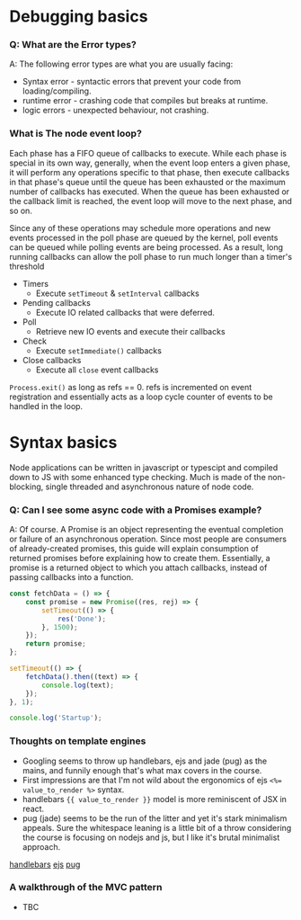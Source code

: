 # Debugging basics

### Q: What are the Error types?

A: The following error types are what you are usually facing:

- Syntax error - syntactic errors that prevent your code from loading/compiling.
- runtime error - crashing code that compiles but breaks at runtime.
- logic errors - unexpected behaviour, not crashing.

### What is The node event loop?

Each phase has a FIFO queue of callbacks to execute. While each phase is special in its own way, generally, when the event loop enters a given phase, it will perform any operations specific to that phase, then execute callbacks in that phase's queue until the queue has been exhausted or the maximum number of callbacks has executed. When the queue has been exhausted or the callback limit is reached, the event loop will move to the next phase, and so on.

Since any of these operations may schedule more operations and new events processed in the poll phase are queued by the kernel, poll events can be queued while polling events are being processed. As a result, long running callbacks can allow the poll phase to run much longer than a timer's threshold

- Timers
  - Execute `setTimeout` & `setInterval` callbacks
- Pending callbacks
  - Execute IO related callbacks that were deferred.
- Poll
  - Retrieve new IO events and execute their callbacks
- Check
  - Execute `setImmediate()` callbacks
- Close callbacks
  - Execute all `close` event callbacks

`Process.exit()` as long as refs == 0. refs is incremented on event registration and essentially acts as a loop cycle counter of events to be handled in the loop.

# Syntax basics

Node applications can be written in javascript or typescipt and compiled down to JS with some enhanced type checking. Much is made of the non-blocking, single threaded and asynchronous nature of node code.

### Q: Can I see some async code with a Promises example?

A: Of course. A Promise is an object representing the eventual completion or failure of an asynchronous operation. Since most people are consumers of already-created promises, this guide will explain consumption of returned promises before explaining how to create them. Essentially, a promise is a returned object to which you attach callbacks, instead of passing callbacks into a function.

```javascript
const fetchData = () => {
	const promise = new Promise((res, rej) => {
		setTimeout(() => {
			res('Done');
		}, 1500);
	});
	return promise;
};

setTimeout(() => {
	fetchData().then((text) => {
		console.log(text);
	});
}, 1);

console.log('Startup');
```

### Thoughts on template engines

- Googling seems to throw up handlebars, ejs and jade (pug) as the mains, and funnily enough that's what max covers in the course.
- First impressions are that I'm not wild about the ergonomics of ejs `<%= value_to_render %>` syntax.
- handlebars `{{ value_to_render }}` model is more reminiscent of JSX in react.
- pug (jade) seems to be the run of the litter and yet it's stark minimalism appeals. Sure the whitespace leaning is a little bit of a throw considering the course is focusing on nodejs and js, but I like it's brutal minimalist approach.

[handlebars](https://handlebarsjs.com/)
[ejs](https://ejs.co/)
[pug](https://pugjs.org/api/getting-started.html)

### A walkthrough of the MVC pattern

- TBC
